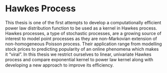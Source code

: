 # Hawkes Process
This thesis is one of the ﬁrst attempts to develop a computationally eﬃcient power law distribution function to be used as a kernel in Hawkes process. Hawkes processes, a type of stochastic processes, are a growing source of interest to model point processes as they are non-Markovian extension of non-homogeneous Poisson process. Their application range from modelling stock prices to predicting popularity of an online phenomena which makes it “viral”. In this thesis we restrict ourselves to linear, univariate Hawkes process and compare exponential kernel to power law kernel along with developing a new approach to improve its eﬃciency.
